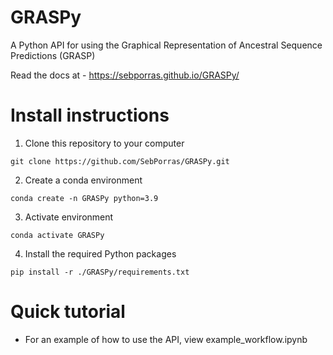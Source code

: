 # GRASPy
A Python API for using the Graphical Representation of Ancestral Sequence Predictions (GRASP)

Read the docs at - https://sebporras.github.io/GRASPy/

# Install instructions 

1. Clone this repository to your computer

```
git clone https://github.com/SebPorras/GRASPy.git
```

2. Create a conda environment 

```
conda create -n GRASPy python=3.9
```

3. Activate environment 

```
conda activate GRASPy 
```

4. Install the required Python packages 

```
pip install -r ./GRASPy/requirements.txt
```

# Quick tutorial 

- For an example of how to use the API, view example_workflow.ipynb 
